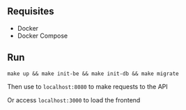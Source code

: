 ## Requisites

* Docker
* Docker Compose

## Run

`make up && make init-be && make init-db && make migrate`

Then use to `localhost:8080` to make requests to the API

Or access `localhost:3000` to load the frontend 
